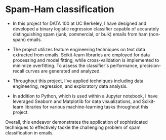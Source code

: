 # Spam-Ham classification
- In this project for DATA 100 at UC Berkeley, I have designed and developed a binary logistic regression classifier capable of accurately distinguishing spam (junk, commercial, or bulk) emails from ham (non-spam) emails.

- The project utilizes feature engineering techniques on text data extracted from emails. Scikit-learn libraries are employed for data processing and model fitting, while cross-validation is implemented to minimize overfitting. To assess the classifier's performance, precision-recall curves are generated and analyzed.
- Throughout this project, I've applied techniques including data engineering, regression, and exploratory data analysis.

- In addition to Python, which is used within a Jupyter notebook, I have leveraged Seaborn and Matplotlib for data visualizations, and Scikit-learn libraries for various machine-learning tasks throughout this project.

Overall, this endeavor demonstrates the application of sophisticated techniques to effectively tackle the challenging problem of spam classification in emails.
